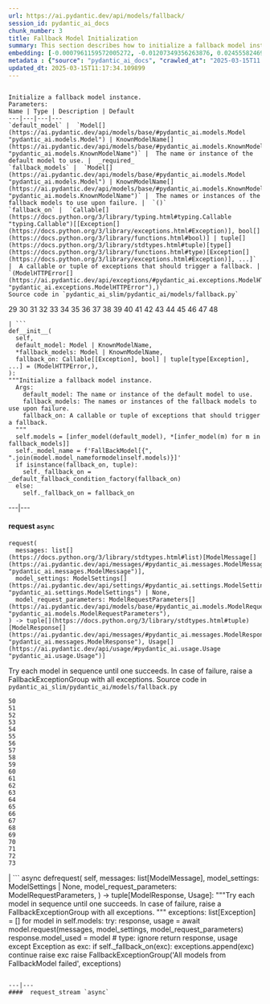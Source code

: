 ```yaml
---
url: https://ai.pydantic.dev/api/models/fallback/
session_id: pydantic_ai_docs
chunk_number: 3
title: Fallback Model Initialization
summary: This section describes how to initialize a fallback model instance, detailing the required parameters such as 'default_model' (the primary model to use) and optional 'fallback_models' (models to use if the primary fails). It also includes the 'fallback_on' parameter for customizing failure behavior.
embedding: [-0.0007961159572005272, -0.01207349356263876, 0.02455582469701767, -0.06413644552230835, -0.0011243041371926665, -0.025360725820064545, -0.043796759098768234, 0.009626854211091995, 0.0004475656896829605, 0.01267397403717041, -0.027826528996229172, -0.08054106682538986, -0.04108820855617523, -0.022690502926707268, -0.03993834927678108, 0.002900193678215146, 0.013338335789740086, 0.024875229224562645, 0.029640747234225273, 0.029436327517032623, 0.02355928346514702, -0.01664736680686474, -0.017247848212718964, 0.007352693937718868, 0.03564555197954178, -0.0009973408887162805, 0.0003399662673473358, 0.04737408831715584, -0.00018006433674599975, -0.04926496371626854, 0.046173129230737686, -0.015408078208565712, -0.07502175122499466, -0.002871447242796421, -0.009556585922837257, 0.024108659476041794, -0.020263027399778366, 0.019854189828038216, 0.002288533840328455, 0.044946614652872086, 0.022358322516083717, -0.06674278527498245, 0.028567546978592873, 0.024543048813939095, -0.02358483523130417, 0.05033816397190094, 0.056317418813705444, 0.02025025151669979, -0.008170370012521744, 0.017682239413261414, 0.0006463950267061591, 0.004177812021225691, -0.022383874282240868, -0.022243335843086243, -0.0016481276834383607, -0.007665710523724556, -0.03370357304811478, 0.002526490483433008, -0.017733342945575714, -0.012316240929067135, 0.02470913901925087, -0.03587552532553673, -0.01761835813522339, -0.021476764231920242, 0.017017876729369164, -0.020109713077545166, -0.007863741368055344, 0.007927621714770794, -0.007282424718141556, 0.025514040142297745, -0.05340445041656494, -0.006879975087940693, -0.03429127857089043, -0.020467447116971016, -0.04044939950108528, -0.009454376064240932, 0.031480517238378525, 0.07440849393606186, 0.0002545255410950631, -0.013351112604141235, 0.0023795643355697393, 0.02332931198179722, 0.010495634749531746, -0.0038104967679828405, -0.021080702543258667, -0.015484735369682312, -0.06244998797774315, 0.016583487391471863, -0.02073574624955654, -0.04788513854146004, 0.0016201798571273685, -0.009352166205644608, -0.07078006118535995, 0.021463988348841667, 0.08110321313142776, -0.007825412787497044, 0.05207572504878044, -0.009403271600604057, 0.02071019448339939, 0.021834498271346092, 0.03702538087964058, 0.005557639990001917, -0.022268889471888542, 0.029206356033682823, 0.029845165088772774, -0.022537188604474068, 0.01956033706665039, 0.02654891088604927, 0.0002984436578117311, 0.022345544770359993, -0.06597621738910675, 0.015318644233047962, 0.013050871901214123, -0.02744324319064617, -0.04839618504047394, -0.016391843557357788, -0.045610975474119186, 0.007320753298699856, -0.042723558843135834, -0.003746615955606103, -0.028899727389216423, 0.016762353479862213, 0.04037274047732353, 0.016059663146734238, 0.005474594887346029, 0.005129637662321329, 0.018448809161782265, -0.010885308496654034, -0.08723578602075577, -0.01933036558330059, 0.043873414397239685, -0.016468500718474388, 0.008866671472787857, -0.02550126239657402, -0.006841646507382393, 0.011038622818887234, -0.033473603427410126, 0.010629785247147083, -0.04683749005198479, 0.045994263142347336, -0.00923079252243042, -0.029385222122073174, 0.003130165161564946, 0.022524412721395493, -0.031480517238378525, 0.028465338051319122, -0.004305574111640453, -0.019522009417414665, -0.021374555304646492, 0.008330072276294231, -0.006637227721512318, 0.021361779421567917, -0.004739964380860329, -0.007608217652887106, -0.04006611183285713, -0.03477677330374718, -0.03906957060098648, 0.04090934246778488, 0.02621672861278057, 0.01055951602756977, -0.043745655566453934, 0.014309326186776161, -0.009626854211091995, -0.031429413706064224, -0.057288408279418945, -0.007627381943166256, -0.057288408279418945, -0.02124679461121559, -0.05133470520377159, -0.055959686636924744, 0.015497511252760887, 0.05087476596236229, -0.016762353479862213, 0.002430669032037258, 0.022434979677200317, -0.021604526787996292, -0.06991127878427505, -0.04926496371626854, 0.0019196216017007828, -0.056675150990486145, 0.007244096137583256, 0.0018365763826295733, -0.05212682858109474, 6.562766066053882e-05, -0.06040579825639725, -0.0006671563605777919, 0.03707648441195488, 0.025871772319078445, 0.014411535114049911, 0.045074377208948135, -0.010565903969109058, 0.025386277586221695, 0.021796170622110367, 0.01935591921210289, -0.012757020071148872, -0.0007078804192133248, 0.025999534875154495, -0.017503371462225914, 0.057237304747104645, 0.06147899851202965, -0.02506687305867672, 0.018167734146118164, 0.021860050037503242, -0.04637754708528519, 0.025795115157961845, -0.014066578820347786, -0.043413471430540085, 0.06188783422112465, -0.058361608535051346, 0.0040915729478001595, 0.004117125179618597, -0.04857505112886429, 0.022345544770359993, -0.03602883964776993, -0.03541558235883713, 0.006777765695005655, -0.032477058470249176, -0.02499021589756012, -0.02486245334148407, 0.03899291157722473, 0.032655924558639526, 0.030918365344405174, 0.033218078315258026, 0.011121667921543121, 0.029308566823601723, 0.044128939509391785, -0.016225753352046013, -0.06301213800907135, -0.0013710441999137402, 0.025002991780638695, 0.02053132839500904, -0.003685929113999009, -0.033959098160266876, 0.009773780591785908, 0.005829134024679661, -0.03975948318839073, 0.021604526787996292, 0.006126180291175842, 0.016302410513162613, -0.032195985317230225, 0.01200961321592331, -0.009697123430669308, -0.009735452011227608, 0.017120085656642914, 0.031403858214616776, 0.01272507943212986, 0.0006855220999568701, -0.03863517940044403, 0.0003269904700573534, 0.03416351601481438, 0.056930676102638245, -0.02631893940269947, 0.002967268694192171, 0.01754170097410679, -0.007902069948613644, 0.0010763935279101133, 0.004605814348906279, -0.018244391307234764, -0.06515853852033615, 0.005327668506652117, -0.043336816132068634, 0.04722077399492264, -0.0016385455382987857, 0.02711106278002262, -0.011613551527261734, -0.032170429825782776, -0.0017551282653585076, -0.027775423601269722, 0.003708287375047803, -0.042595796287059784, 0.005302116274833679, 0.006522241979837418, 0.0034815100952982903, -0.007870129309594631, -0.02629338577389717, -0.01874266192317009, 0.03817523643374443, -0.0004902860382571816, 0.04888167977333069, -0.03421461954712868, 0.02350817807018757, -0.00597925391048193, 0.03434238210320473, -0.0021320257801562548, 0.01956033706665039, 0.021962260827422142, 0.007735979277640581, -0.025462934747338295, -0.007748755626380444, 0.009237181395292282, -0.04267245531082153, -0.01692844368517399, -0.012194867245852947, -0.056368522346019745, 0.018551019951701164, 0.009313837625086308, 0.003134956117719412, 0.009026373736560345, 0.023239878937602043, 0.04131817817687988, 0.02647225372493267, -0.002468997612595558, -0.02677888236939907, 0.005682207643985748, -0.00972906406968832, -6.637626938754693e-06, -0.007550724782049656, 0.011409131810069084, 0.03794526681303978, 0.0011466625146567822, -0.00638170400634408, 0.029947375878691673, -0.03906957060098648, 0.004947577137500048, -0.006451972760260105, -0.044282253831624985, 0.03942730277776718, -0.008796402253210545, 0.06812261044979095, -0.011166384443640709, -0.03615660220384598, -0.04144594073295593, -0.004529157187789679, 0.04083268344402313, -0.005746088922023773, 0.017247848212718964, -0.0013782308669760823, -0.02593565359711647, -0.03447014465928078, -0.008655864745378494, -0.042927976697683334, -0.020697418600320816, -0.01245677936822176, 0.028950832784175873, 0.045227691531181335, -0.04747629910707474, -0.01715841516852379, -0.0018030389910563827, 0.05120694637298584, 0.03705093264579773, -0.055090904235839844, 0.001866919919848442, -0.05212682858109474, -0.003874377813190222, -0.02366149239242077, 0.03937619924545288, -0.013376664370298386, 0.028874175623059273, -0.00041402821079827845, 0.04578984156250954, 0.022217784076929092, -0.0017183967866003513, 0.05072145164012909, 0.032783687114715576, -0.03883959725499153, -0.03781750425696373, -0.01328723132610321, -0.02442806400358677, -0.030458422377705574, -0.0028746414463967085, -0.06817371398210526, 0.016008557751774788, -0.030790602788329124, -0.008675028569996357, -0.011901015415787697, 0.015267539769411087, 0.0068288701586425304, -0.05335334315896034, -0.034572355449199677, 0.045202139765024185, 0.0025728039909154177, 0.014909806661307812, 0.002890611533075571, 0.03659098967909813, -0.043413471430540085, -0.03360136225819588, -0.02680443413555622, -0.0007845375221222639, 0.011766865849494934, 0.05984364449977875, 0.08749131113290787, -0.021706735715270042, -0.0021863244473934174, -0.02401922643184662, 0.0013934025773778558, 0.01846158504486084, -0.010284828022122383, -0.02647225372493267, -0.02629338577389717, 0.0005493758944794536, -0.020007504150271416, -0.024313077330589294, 0.0033793007023632526, -0.018397705629467964, 0.018116628751158714, -0.0012384913861751556, 0.010182618163526058, 0.019189829006791115, 0.026127295568585396, 0.007965950295329094, 0.02096571773290634, 0.00241310172714293, -0.0005521706771105528, 0.02774987183511257, -0.012297077104449272, 0.008342848159372807, 0.06520964205265045, 0.032042670994997025, -0.003337778151035309, -0.0011259012389928102, 0.015740258619189262, -0.03689761832356453, 0.02058243192732334, -0.03646322712302208, -0.005314892623573542, -0.005541669670492411, 0.044716645032167435, 0.006726660765707493, 0.019624218344688416, 0.06331876665353775, -0.008968881331384182, -0.07129110395908356, -0.01378550287336111, 0.0038679896388202906, -0.04004056006669998, 0.02644670009613037, 0.006100627593696117, -0.06607842445373535, 0.06398312747478485, -0.06955354660749435, -0.0048581440933048725, -0.03896735981106758, 0.05274008587002754, 0.03743422031402588, 0.00044157684897072613, -0.02440251037478447, 0.031250547617673874, -0.006988572422415018, -0.0028331188950687647, -0.03572221100330353, 0.045099928975105286, 0.0057173422537744045, -0.008464221842586994, 0.029819613322615623, 0.015114225447177887, 0.014679835177958012, -0.021259570494294167, 0.005088115110993385, -0.022268889471888542, 0.022716054692864418, 0.0032148072496056557, -0.027468794956803322, -0.01203516498208046, -0.028746413066983223, -0.010706442408263683, -0.016379067674279213, 0.07727035880088806, -0.010527575388550758, 0.10435587167739868, -0.01687733829021454, 0.034419041126966476, 0.02575678750872612, -0.003919094335287809, -0.002334847580641508, 0.010866144672036171, -0.012884781695902348, 0.043924521654844284, 0.026101743802428246, -0.011332475580275059, 0.0042640515603125095, 0.025105200707912445, -0.005346832796931267, 0.03653988614678383, 0.02677888236939907, -0.011032234877347946, -0.03871183842420578, 0.029538536444306374, 0.03459790721535683, 0.004548321478068829, -0.0033313899766653776, 0.0031652995385229588, -0.006879975087940693, 0.019215380772948265, 0.010719218291342258, -0.03937619924545288, 0.06679388880729675, -0.012329017743468285, -0.03871183842420578, -0.023904239758849144, 0.018678780645132065, -0.008068160153925419, 0.03406130522489548, 0.016021335497498512, -0.014143235981464386, -0.006186867132782936, -0.056419629603624344, -0.014641506597399712, 0.018142180517315865, -0.022779935970902443, -0.018780989572405815, -0.02281826362013817, -0.011281370185315609, -0.013063647784292698, 0.04686304181814194, 0.019624218344688416, 0.01361941173672676, -0.01013790164142847, 0.008068160153925419, 0.0009023179882206023, 0.03705093264579773, -0.031761594116687775, 0.018091076985001564, 0.009658794850111008, 0.02654891088604927, 0.00984404981136322, 0.01915149949491024, 0.00037210635491646826, -0.018627675250172615, -0.01810385286808014, -0.01777167245745659, -0.00607507536187768, -0.0062156133353710175, -0.004439723677933216, -0.002976850839331746, 0.0026031474117189646, 0.0031876577995717525, -0.005340444855391979, -0.03628436103463173, 0.0035102565307170153, -0.01930481381714344, 0.022345544770359993, -0.005650267470628023, -0.010182618163526058, -0.015727482736110687, 0.014322102069854736, 0.010655337013304234, -0.003669958794489503, -0.018269943073391914, -0.013836607336997986, -0.029001938179135323, -0.0035262268502265215, 0.03429127857089043, -0.02478579618036747, 0.007978727109730244, -0.01973920501768589, 0.022946026176214218, 0.004810233134776354, -0.008905000053346157, -0.01347887422889471, -0.006988572422415018, 0.018218837678432465, 0.016123544424772263, 0.016749577596783638, -0.06434085965156555, -0.021962260827422142, 0.02723882347345352, -0.018908752128481865, -0.014283773489296436, 0.005365997087210417, -0.005193518940359354, 0.0005701372283510864, 0.011236653663218021, 0.03986169397830963, 0.012642034329473972, -0.03763863816857338, 0.029972927644848824, 0.022371098399162292, 0.025284068658947945, -0.013063647784292698, -0.011281370185315609, -0.007263260427862406, -0.014999239705502987, -0.01907484233379364, 0.01830827072262764, -0.019547561183571815, -0.008962493389844894, 0.015753034502267838, -0.02499021589756012, -0.03648878261446953, 0.021745065227150917, -0.009671571664512157, -0.021349003538489342, 0.009479928761720657, 0.03664209693670273, -0.06495411694049835, -0.007263260427862406, -0.029104147106409073, -0.005247817374765873, 0.004257663153111935, -0.018295494839549065, 0.008163981139659882, -0.010514799505472183, 0.019113171845674515, 0.012405674904584885, 0.010783099569380283, 9.162919741356745e-05, -0.0049316068179905415, -0.008636699989438057, -0.010968353599309921, 0.006295464467257261, 0.027468794956803322, -0.03820078819990158, 0.019905295222997665, 0.03914622589945793, 0.0012145360233262181, -0.0009414450614713132, 0.007640157826244831, -0.004835785832256079, -0.003347360296174884, -0.031684935092926025, 0.016340740025043488, -0.009186076000332832, -0.006193255074322224, -0.04995488002896309, 0.0014165594475343823, -0.032707031816244125, -0.03436793386936188, 0.03556889668107033, 0.05304671451449394, -0.01899818517267704, 0.0012616481399163604, 0.001977114472538233, 0.05917928367853165, 0.007244096137583256, -0.0010843785712495446, -0.05263787880539894, -0.013862159103155136, 0.003954228945076466, 0.005573610309511423, 0.02468358725309372, 0.02619117684662342, 0.016787905246019363, 0.027954289689660072, -0.009601302444934845, -0.04829397425055504, 0.009147747419774532, 0.018065523356199265, -0.009824885055422783, -0.007103558164089918, -0.025079648941755295, 0.023380417376756668, 0.010853367857635021, 0.00018006433674599975, -0.02631893940269947, 0.01782277598977089, 0.0021511900704354048, -0.0032834792509675026, 0.031582728028297424, 0.0076146055944263935, -0.014041026122868061, -0.0028474919963628054, -0.028797518461942673, -0.0047048297710716724, 0.01848713867366314, 0.031787145882844925, -0.04221251234412193, 0.0038200789131224155, -0.002908178837969899, -0.004778292961418629, 0.01340221706777811, -0.031684935092926025, 0.028848623856902122, -0.004551515448838472, 0.012118210084736347, 0.021949483081698418, 0.010010140016674995, 0.04037274047732353, 0.028771966695785522, 0.029487432911992073, -0.022192232310771942, -0.023380417376756668, 0.005707760341465473, 0.017094533890485764, 0.010054856538772583, -0.02606341429054737, -0.0009813705692067742, -0.0007629777537658811, -0.017350057139992714, 0.0035358089953660965, 0.04877946898341179, -0.03564555197954178, 0.01856379583477974, -0.07629936933517456, -0.001188185065984726, 0.03952951356768608, -0.044716645032167435, 0.007991502992808819, -0.016212977468967438, -0.007857353426516056, 0.014130459167063236, 0.000982169178314507, -0.03669320046901703, 0.012731467373669147, -0.009741839952766895, 0.0014141638530418277, 0.0018222032813355327, -0.03863517940044403, -0.000647193577606231, -0.03743422031402588, -0.057237304747104645, -0.01294227410107851, 0.0009182881913147867, 0.010712830349802971, 0.02483690157532692, -0.016621815040707588, -0.018780989572405815, -0.02736658602952957, 0.03722979873418808, -0.00032738971640355885, -0.03963172435760498, -0.03342249616980553, 0.0026989688631147146, 0.01708175800740719, 0.05102808028459549, -0.055397532880306244, -0.007288813125342131, 0.008029831573367119, 0.04806400462985039, -0.016941219568252563, -0.03738311305642128, 0.002179936273023486, 0.003753004129976034, -0.017247848212718964, 0.009531033225357533, -0.0028954027220606804, -0.019292037934064865, -0.0005054577486589551, 0.05207572504878044, 0.007838188670575619, 0.022792711853981018, -0.012808124534785748, 0.01795053854584694, -0.011243041604757309, -0.0019292037468403578, -0.02721327170729637, -0.033218078315258026, -0.018857646733522415, 0.01208627037703991, -0.0029033878818154335, 0.004446112085133791, 0.01692844368517399, -0.006988572422415018, -0.011460237205028534, 0.008528103120625019, 0.014679835177958012, 0.007403798401355743, -0.02389146387577057, 0.054784275591373444, -0.03868628665804863, 0.006764989346265793, -0.015101449564099312, 0.00897526927292347, 0.01021455880254507, -0.007761531509459019, 0.002588774310424924, -0.031454965472221375, 0.018423257395625114, 0.009173300117254257, -0.08202309906482697, 0.014424311928451061, 0.011217489838600159, 0.0042448872700333595, -0.0013670517364516854, 0.02557791955769062, -0.030535079538822174, -0.015906348824501038, -0.011434684507548809, 0.02040356583893299, 0.021182913333177567, 0.013529978692531586, 0.004478052258491516, -0.03986169397830963, 0.008834730833768845, 0.05452875420451164, 0.044921062886714935, 0.007276036776602268, 0.01657070964574814, 0.006186867132782936, 0.0034399875439703465, 0.0023508179001510143, 0.016711248084902763, 0.010955577716231346, 0.016404619440436363, 0.0042800214141607285, 0.021885603666305542, 0.031914908438920975, -0.015497511252760887, -0.019522009417414665, -0.033090315759181976, -0.04139483720064163, -0.023112116381525993, 0.003101418726146221, 0.00615173252299428, 0.015075896866619587, -0.002579192165285349, 0.00624755397439003, -0.0017934568459168077, -0.09065980464220047, -0.02297157794237137, 0.002042592503130436, -0.005110473372042179, 0.02721327170729637, 0.01030399277806282, -0.004002139437943697, -0.011204713024199009, -0.00843866914510727, -0.01968809962272644, 0.0059888362884521484, 0.0010891696438193321, -0.0038073027972131968, -0.014334877952933311, 0.04103710129857063, -0.002342832740396261, -0.009812109172344208, -0.057032883167266846, 0.046019814908504486, -0.007192991673946381, -0.0008472207118757069, -0.007787084206938744, -0.05422212556004524, 0.006796929985284805, -0.031250547617673874, -0.02368704415857792, 0.006154926493763924, -0.014283773489296436, 0.027954289689660072, 0.015906348824501038, -0.007154663093388081, -0.006199643015861511, 0.002012249082326889, 0.013038096018135548, -0.031531620770692825, 0.056470733135938644, 0.006937467958778143, -0.004465276375412941, 0.025488486513495445, -0.056368522346019745, -0.016379067674279213, -0.0011554461671039462, 0.03986169397830963, -0.002967268694192171, 0.01743949018418789, -0.015114225447177887, 0.0021975035779178143, 0.014309326186776161, -0.02486245334148407, -0.02407032996416092, 0.0026893867179751396, 0.008585595525801182, -0.030126241967082024, 0.017222296446561813, 0.014347654767334461, 0.056572943925857544, -0.04642865061759949, 0.005180742591619492, 0.0007102759554982185, 0.01006124448031187, -0.00237477314658463, 0.015484735369682312, -0.0003878769639413804, 0.0076912627555429935, 0.010342320427298546, -0.009518257342278957, 0.01332555990666151, -0.021451212465763092, -0.023457074537873268, 0.00503701064735651, 0.02759655751287937, 0.02603786252439022, -0.02004583179950714, 0.002478579757735133, -0.006860810797661543, 0.014360430650413036, 0.02670222520828247, 0.02575678750872612, -0.02391701564192772, -0.0007789479568600655, 0.03674430400133133, -0.0006839251145720482, -0.008981657214462757, -0.003125373972579837, -0.03590107709169388, 0.006726660765707493, 0.01984141394495964, -0.005809969734400511, 0.03940175101161003, 0.013491650111973286, 0.03508340194821358, 0.01968809962272644, 0.00022757577244192362, -0.01973920501768589, -0.03804747387766838, 0.007934010587632656, -0.002575998194515705, -0.004273633472621441, 0.015650825574994087, 0.0048581440933048725, 0.0003425614268053323, 0.022907698526978493, -0.04093489423394203, 0.018729886040091515, 0.032170429825782776, 0.01835937611758709, 0.024287525564432144, 0.012079881504178047, -0.0028570741415023804, 0.0034240172244608402, 0.012820900417864323, 0.018397705629467964, 0.0017263818299397826, 0.01782277598977089, -0.018602123484015465, -0.007914845831692219, 0.05194796249270439, 0.0019148305291309953, -0.015548615716397762, 0.008336460217833519, -0.01022733561694622, 0.031582728028297424, -0.007422962691634893, 0.04880502074956894, -0.031608279794454575, 0.00511366780847311, -0.00638170400634408, 0.004660113248974085, -0.024824125692248344, -0.009978199377655983, 0.011313310824334621, 0.04131817817687988, -0.02519463375210762, 0.0025823861360549927, 0.0017567252507433295, -0.030151793733239174, -0.011262206360697746, -0.030713945627212524, 0.0004631366755347699, 0.009658794850111008, -0.007256872486323118, 0.0027899991255253553, 0.020160818472504616, -0.043898966163396835, -0.031582728028297424, 0.02555236779153347, 0.00969073548913002, -0.022000588476657867, -0.012182091362774372, 0.008617536164820194, 0.0005226257489994168, -0.016711248084902763, -0.02667667157948017, 0.045278795063495636, -0.030049584805965424, 0.020058609545230865, -0.016890116035938263, -0.02608896791934967, -0.004752740263938904, -0.012897557578980923, -0.001624172437004745, 0.032860346138477325, -0.01789943315088749, 0.006835258565843105, 0.044256702065467834, -0.028260918334126472, -0.024108659476041794, -0.004161841701716185, -0.0013838204322382808, 0.01930481381714344, -0.03584997355937958, 0.012737855315208435, 0.006404062267392874, 0.027954289689660072, 0.04004056006669998, 0.059741437435150146, 0.00984404981136322, -0.015535839833319187, 0.005573610309511423, 0.03416351601481438, 0.02109348028898239, 0.05534642934799194, 0.02086350880563259, 0.055397532880306244, 0.01286561693996191, -0.030407316982746124, -0.0018701138906180859, 0.06561847776174545, -0.0070205130614340305, 0.00932022649794817, 0.05161578208208084, 0.03786860778927803, -0.021080702543258667, 0.02608896791934967, -0.016059663146734238, 0.0014964105794206262, 0.04852394759654999, -0.0035358089953660965, -0.021655632182955742, -0.001780680613592267, -0.013063647784292698, 0.032017115503549576, -0.025871772319078445, -0.008981657214462757, -0.016264082863926888, 0.005889820866286755, -0.029691850766539574, 0.013696068897843361, -0.031071679666638374, 0.019062066450715065, -0.022115575149655342, 0.006397674325853586, 0.012795348651707172, 0.015075896866619587, -0.02419809252023697, 0.003249941859394312, -0.032758135348558426, -0.025871772319078445, -0.028260918334126472, 0.003532614791765809, -0.032068222761154175, -0.0013670517364516854, -0.011300534941256046, -0.015178106725215912, 0.0038647956680506468, 0.021936707198619843, -0.017350057139992714, 0.021055150777101517, 0.025590697303414345, -0.0021655631717294455, 0.029053041711449623, 0.01324890274554491, -0.031838249415159225, -0.004462082404643297, 0.012392898090183735, -0.04042384773492813, 0.004573873709887266, -0.012910333462059498, -0.00017167997430078685, 0.008119264617562294, 0.009671571664512157, 0.04941827803850174, -0.02422364428639412, 0.016430173069238663, 0.034265726804733276, 0.016583487391471863, 0.025616249069571495, 0.03342249616980553, 0.018295494839549065, -0.003007194260135293, 0.018857646733522415, 0.033320289105176926, 0.005781223066151142, 0.009722676128149033, 0.014002697542309761, -0.02343152090907097, 0.03771529346704483, 0.009492704644799232, -0.0017886657733470201, 0.04024497792124748, 0.009518257342278957, 0.019317589700222015, 0.016545157879590988, 0.03883959725499153, -0.005857880227267742, -0.022141126915812492, 0.0008496162481606007, 0.03439348563551903, -0.010118737816810608, 0.029742956161499023, -0.02389146387577057, 0.017043428495526314, -0.005487370770424604, 0.03314141929149628, -0.011211100965738297, -0.013568307273089886, -0.013453321531414986, -0.017503371462225914, -0.004928412847220898, -0.013312784023582935, 0.0021735483314841986, 0.00932022649794817, -0.012935886159539223, -0.044358909130096436, 0.027979843318462372, -0.013951593078672886, 0.014564849436283112, -0.03643767535686493, 0.003580525517463684, -0.000656775722745806, 0.04190588369965553, 0.03648878261446953, -0.018678780645132065, -0.05026150867342949, -0.0013215364888310432, 0.010693665593862534, 0.023214325308799744, 0.011498565785586834, -0.003034343710169196, -0.04106265679001808, -0.014897030778229237, 0.01871711015701294, -0.012348181568086147, -0.017503371462225914, -0.008227862417697906, -0.003919094335287809, -0.0017886657733470201, -0.043183501809835434, 0.016430173069238663, 0.007007736712694168, -0.04162480682134628, 0.03689761832356453, 0.013721621595323086, 0.0028826266061514616, 0.007359081879258156, 0.04798734560608864, -0.0016944414237514138, 0.0037785563617944717, -0.02721327170729637, 0.006611675024032593, -0.015024792402982712, 0.01843603327870369, -0.02094016596674919, -0.015893572941422462, 0.021144583821296692, -0.019675323739647865, -0.023342087864875793, 0.006279494613409042, 0.012852841056883335, -0.0021527870558202267, 0.013159469701349735, -0.003043925855308771, 0.018116628751158714, 0.007735979277640581, -0.03904401883482933, -0.016979549080133438, -0.06316545605659485, 0.021911155432462692, 0.005203100852668285, -0.01907484233379364, 0.014360430650413036, -0.00855365488678217, -0.022205008193850517, 0.025616249069571495, -0.02652335725724697, -0.009122195653617382, 0.021515093743801117, 0.002724521327763796, 0.006212419364601374, 0.0025360723957419395, 0.08411839604377747, 0.007397410459816456, 0.007071617990732193, 0.007678486406803131, 0.012054329738020897, -0.005861074198037386, -0.01040620170533657, 0.01991807110607624, -0.006138956174254417, -0.04065381735563278, -0.008425893262028694, 0.045304346829652786, 0.007256872486323118, 0.011159996502101421, 0.03592662885785103, 0.01897263340651989, 0.01048285886645317, -0.0026143265422433615, 0.007486843969672918, 0.015114225447177887, 0.04121597111225128, 0.029283013194799423, -0.0021416079252958298, -0.04282576963305473, 0.017477819696068764, -0.01935591921210289, 0.0012975811259821057, -0.020978493615984917, 0.06071242690086365, 0.07052453607320786, -0.029998479411005974, -0.02068464085459709, -0.014360430650413036, -0.008387564681470394, 0.00484536774456501, 0.0032467476557940245, -0.022473307326436043, -0.014322102069854736, -0.0014341266360133886, 0.027826528996229172, -0.01971365138888359, -0.011223877780139446, 0.010776710696518421, -0.0062539419159293175, -0.010878920555114746, 0.005442654248327017, -0.00465372484177351, 0.0010716024553403258, 0.032068222761154175, 0.03927398845553398, 0.013300007209181786, 0.01672402396798134, -0.044410016387701035, -0.02708550915122032, -0.031403858214616776, -0.010700054466724396, -0.014603178016841412, 0.03899291157722473, 0.015395301394164562, -0.0025616248603910208, -0.02624228224158287, -0.010725606232881546, -0.004222529008984566, 0.0076146055944263935, 0.025948429480195045, -0.028465338051319122, 0.01835937611758709, -0.0021192494314163923, -0.022179454565048218, 0.03809858113527298, -0.032400403171777725, 0.015791364014148712, 0.004388619214296341, -0.0063305990770459175, 0.014398759230971336, -0.0031940459739416838, -0.03906957060098648, -0.00303753768093884, 0.01009957306087017, 0.033396944403648376, 0.032604821026325226, 0.0028395068366080523, -0.024568602442741394, 0.010834204033017159, -0.02094016596674919, -0.021834498271346092, 0.02516908198595047, 0.002520102309063077, -0.015331421047449112, -0.01703065261244774, 0.001820606179535389, 0.02363594062626362, 0.0031956429593265057, -0.013338335789740086, 0.018499914556741714, 0.015970230102539062, -0.001977114472538233, 0.014692611061036587, 0.0069630201905965805, 0.04090934246778488, 0.03418906778097153, 0.03403575345873833, -0.01238012220710516, 0.031454965472221375, -0.031097231432795525, 0.014577626250684261, -0.007838188670575619, -0.01948367990553379, -0.015868021175265312, 0.016762353479862213, 0.03495563939213753, -0.02417254075407982, 0.01871711015701294, -0.002940119244158268, 0.001937188906595111, 0.02071019448339939, -0.014564849436283112, 0.042927976697683334, 0.014756492339074612, -0.032655924558639526, 0.02624228224158287, 0.0011274982243776321, 0.000991751323454082, -0.015944678336381912, -0.016468500718474388, 0.010527575388550758, -0.02424919791519642, -0.00965240690857172, -0.045355454087257385, -0.0033537482377141714, -0.028950832784175873, 0.020339684560894966, 0.004254469182342291, -0.044205594807863235, 0.003852019552141428, -0.032528165727853775, -0.01030399277806282, -0.005247817374765873, -0.011121667921543121, -0.01927926205098629, -0.016366291791200638, 0.016711248084902763, -0.01197128463536501, 0.0075571127235889435, -0.03357581049203873, 0.0023013101890683174, 0.01851269043982029, -0.021808946505188942, -0.004056438338011503, 0.03791971504688263, 0.01346609741449356, -0.01835937611758709, 0.008713357150554657, -0.013312784023582935, -0.0012033567763864994, -0.023725373670458794, 0.019751980900764465, -0.03459790721535683, -0.03924843668937683, -0.025232963263988495, -0.0013223349815234542, 0.005854686256498098, 0.0027788199950009584, 0.027622109279036522, -0.0026047443971037865, 0.03406130522489548, 0.003784944536164403, 0.02124679461121559, 0.02547571063041687, 0.0028235367499291897, 0.005710954312235117, 0.0013646561419591308, -0.030279556289315224, 0.02774987183511257, -0.009377718903124332, 0.002346026711165905, -0.010131513699889183, -0.005212683230638504, -0.0075571127235889435, -0.02417254075407982, -0.015241987071931362, -0.012718691490590572, 0.028644204139709473, 0.006784153636544943, -0.005078533198684454, -0.005573610309511423, 0.03738311305642128, -0.005669431760907173, 0.007154663093388081, -0.032068222761154175, -0.019138723611831665, 0.0044716643169522285, -0.011447460390627384, -0.009895154275000095, -0.0003569346445146948, -0.015880797058343887, -0.01874266192317009, -0.016481276601552963, 0.022217784076929092, 0.0017934568459168077, -0.007109946571290493, -0.018065523356199265, -0.0013694472145289183, 0.004423753824084997, -0.008675028569996357, -0.0021448018960654736, -0.007812636904418468, 0.007563500665128231, -0.007391022518277168, -0.03487898036837578, 0.006317822728306055, 0.0029337313026189804, 0.00030383362900465727, 0.005723730195313692, 0.031224993988871574, -0.005011457949876785, 0.02289492078125477, 0.030943917110562325, 0.002568013034760952, -0.007723203394562006, -0.018397705629467964, 0.03653988614678383, 0.019087618216872215, 0.012245972640812397, 0.026127295568585396, 0.005199906881898642, 0.017733342945575714, 0.006605287082493305, 0.005899402778595686, 0.004458887968212366, 0.019956398755311966, 0.00301837339065969, 0.005222265142947435, 0.001517970347777009, 0.012744243256747723, -0.04862615466117859, -0.010335932485759258, 0.03314141929149628, 0.06505633145570755, -0.007889293134212494, -0.024568602442741394, 0.013721621595323086, -0.0026686254423111677, 0.010751158930361271, 0.0070396773517131805, -0.01317224558442831, 0.04234027490019798, 0.026025086641311646, -0.05549974367022514, 0.057952769100666046, 0.009646018967032433, 0.03554334491491318, -0.012718691490590572, -0.04185478016734123, 0.006681944243609905, -0.018755437806248665, 0.0003319811658002436, -0.011875462718307972, 0.0006807310273870826, 0.022064469754695892, -0.010668113827705383, -0.0025520427152514458, 0.017580028623342514, -0.01287839375436306, 0.04796179383993149, 0.013926040381193161, -0.024415288120508194, -0.012003224343061447, -0.006531823892146349, -0.02716216631233692, 0.00599841820076108, 0.009626854211091995, 0.007180215325206518, -0.0038456313777714968, -0.01263564545661211, 0.007819024845957756, -0.007454903330653906, -0.0026925806887447834, 0.029819613322615623, -0.020263027399778366, -0.027315480634570122, -0.043515682220458984, 0.015063120983541012, 0.008521714247763157, -0.01055951602756977, 0.06204114854335785, -0.007116334512829781, 0.006158120464533567, -0.01800164394080639, -0.003513450501486659, 0.056879572570323944, -0.017503371462225914, 0.016621815040707588, -0.03763863816857338, 0.012629257515072823, 0.010361485183238983, 0.029001938179135323, -0.028593098744750023, -0.0031940459739416838, -0.005362803116440773, -0.014398759230971336, -0.003160508582368493, 0.027545452117919922, -0.0033345839474350214, -0.006206031423062086, 0.022549964487552643, 0.007895682007074356, 0.032528165727853775, -0.03360136225819588, 0.02409588359296322, 0.012603705748915672, -0.04190588369965553, -0.005889820866286755, -0.006001612171530724, 0.006579734850674868, 0.031633831560611725, 0.015152554027736187, -0.0017503371927887201, -0.028823070228099823, 0.023303760215640068, 0.0010404604254290462, -0.008080936037003994, -0.005136026069521904, 0.000777750217821449, 0.0034176292829215527, 0.014718163758516312, -0.02555236779153347, -0.010993906296789646, 0.02104237489402294, -0.015318644233047962, 0.005330862943083048, 0.006471137050539255, 0.005784417036920786, -0.005461818538606167, 0.009792945347726345, -0.012680362910032272, 0.006643615663051605, 0.003944646567106247, 0.02086350880563259, 0.0035198386758565903, 0.0027836111839860678, -0.013376664370298386, -0.011140832677483559, -0.022281665354967117, -0.01981586217880249, 0.03408685699105263, -0.007819024845957756, -0.0033122256863862276, -0.016123544424772263, -0.012424838729202747, -0.0009757810621522367, 0.027979843318462372, 0.06331876665353775, -0.043030187487602234, 0.010987518355250359, 0.021668408066034317, -0.03901846706867218, 0.0016177842626348138, -0.0007817427394911647, 0.007550724782049656, -0.032017115503549576, 0.024670811370015144, 0.03357581049203873, 0.004647336900234222, 0.012239583767950535, 0.016110768541693687, -0.00988237839192152, -0.030560631304979324, -0.005829134024679661, -0.029053041711449623, -0.0024194899015128613, 0.002568013034760952, 0.014641506597399712, 0.0026350878179073334, -0.0010564307449385524, -0.007129110395908356, 0.012539824470877647, -0.010412589646875858, 0.02575678750872612, -0.000250532990321517, -0.01769501529633999, 0.00044636792154051363, 0.042621348053216934, -0.013312784023582935, -0.02101682312786579, -0.0034463757183402777, -0.0020457864739000797, -0.031659383326768875, -0.016813458874821663]
metadata : {"source": "pydantic_ai_docs", "crawled_at": "2025-03-15T11:17:34.109899", "url_path": "/api/models/fallback/", "chunk_size": 4381}
updated_dt: 2025-03-15T11:17:34.109899
---
```

```

Initialize a fallback model instance.
Parameters:
Name | Type | Description | Default  
---|---|---|---  
`default_model` |  `Model[](https://ai.pydantic.dev/api/models/base/#pydantic_ai.models.Model "pydantic_ai.models.Model") | KnownModelName[](https://ai.pydantic.dev/api/models/base/#pydantic_ai.models.KnownModelName "pydantic_ai.models.KnownModelName")` |  The name or instance of the default model to use. |  _required_  
`fallback_models` |  `Model[](https://ai.pydantic.dev/api/models/base/#pydantic_ai.models.Model "pydantic_ai.models.Model") | KnownModelName[](https://ai.pydantic.dev/api/models/base/#pydantic_ai.models.KnownModelName "pydantic_ai.models.KnownModelName")` |  The names or instances of the fallback models to use upon failure. |  `()`  
`fallback_on` |  `Callable[](https://docs.python.org/3/library/typing.html#typing.Callable "typing.Callable")[[Exception[](https://docs.python.org/3/library/exceptions.html#Exception)], bool[](https://docs.python.org/3/library/functions.html#bool)] | tuple[](https://docs.python.org/3/library/stdtypes.html#tuple)[type[](https://docs.python.org/3/library/functions.html#type)[Exception[](https://docs.python.org/3/library/exceptions.html#Exception)], ...]` |  A callable or tuple of exceptions that should trigger a fallback. |  `(ModelHTTPError[](https://ai.pydantic.dev/api/exceptions/#pydantic_ai.exceptions.ModelHTTPError "pydantic_ai.exceptions.ModelHTTPError"),)`  
Source code in `pydantic_ai_slim/pydantic_ai/models/fallback.py`
```
29
30
31
32
33
34
35
36
37
38
39
40
41
42
43
44
45
46
47
48
```
| ```
def__init__(
  self,
  default_model: Model | KnownModelName,
  *fallback_models: Model | KnownModelName,
  fallback_on: Callable[[Exception], bool] | tuple[type[Exception], ...] = (ModelHTTPError,),
):
"""Initialize a fallback model instance.
  Args:
    default_model: The name or instance of the default model to use.
    fallback_models: The names or instances of the fallback models to use upon failure.
    fallback_on: A callable or tuple of exceptions that should trigger a fallback.
  """
  self.models = [infer_model(default_model), *[infer_model(m) for m in fallback_models]]
  self._model_name = f'FallBackModel[{", ".join(model.model_nameformodelinself.models)}]'
  if isinstance(fallback_on, tuple):
    self._fallback_on = _default_fallback_condition_factory(fallback_on)
  else:
    self._fallback_on = fallback_on

```
  
---|---  
####  request `async`
```
request(
  messages: list[](https://docs.python.org/3/library/stdtypes.html#list)[ModelMessage[](https://ai.pydantic.dev/api/messages/#pydantic_ai.messages.ModelMessage "pydantic_ai.messages.ModelMessage")],
  model_settings: ModelSettings[](https://ai.pydantic.dev/api/settings/#pydantic_ai.settings.ModelSettings "pydantic_ai.settings.ModelSettings") | None,
  model_request_parameters: ModelRequestParameters[](https://ai.pydantic.dev/api/models/base/#pydantic_ai.models.ModelRequestParameters "pydantic_ai.models.ModelRequestParameters"),
) -> tuple[](https://docs.python.org/3/library/stdtypes.html#tuple)[ModelResponse[](https://ai.pydantic.dev/api/messages/#pydantic_ai.messages.ModelResponse "pydantic_ai.messages.ModelResponse"), Usage[](https://ai.pydantic.dev/api/usage/#pydantic_ai.usage.Usage "pydantic_ai.usage.Usage")]

```

Try each model in sequence until one succeeds.
In case of failure, raise a FallbackExceptionGroup with all exceptions.
Source code in `pydantic_ai_slim/pydantic_ai/models/fallback.py`
```
50
51
52
53
54
55
56
57
58
59
60
61
62
63
64
65
66
67
68
69
70
71
72
73
```
| ```
async defrequest(
  self,
  messages: list[ModelMessage],
  model_settings: ModelSettings | None,
  model_request_parameters: ModelRequestParameters,
) -> tuple[ModelResponse, Usage]:
"""Try each model in sequence until one succeeds.
  In case of failure, raise a FallbackExceptionGroup with all exceptions.
  """
  exceptions: list[Exception] = []
  for model in self.models:
    try:
      response, usage = await model.request(messages, model_settings, model_request_parameters)
      response.model_used = model # type: ignore
      return response, usage
    except Exception as exc:
      if self._fallback_on(exc):
        exceptions.append(exc)
        continue
      raise exc
  raise FallbackExceptionGroup('All models from FallbackModel failed', exceptions)

```
  
---|---  
####  request_stream `async`